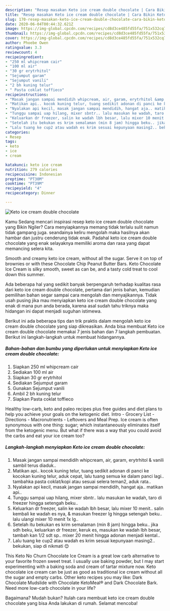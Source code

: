 ```yaml
---
description: "Resep masakan Keto ice cream double chocolate | Cara Bikin Keto ice cream double chocolate Yang Enak Banget"
title: "Resep masakan Keto ice cream double chocolate | Cara Bikin Keto ice cream double chocolate Yang Enak Banget"
slug: 170-resep-masakan-keto-ice-cream-double-chocolate-cara-bikin-keto-ice-cream-double-chocolate-yang-enak-banget
date: 2020-06-04T00:44:32.621Z
image: https://img-global.cpcdn.com/recipes/cd8d3ce485fd55fa/751x532cq70/keto-ice-cream-double-chocolate-foto-resep-utama.jpg
thumbnail: https://img-global.cpcdn.com/recipes/cd8d3ce485fd55fa/751x532cq70/keto-ice-cream-double-chocolate-foto-resep-utama.jpg
cover: https://img-global.cpcdn.com/recipes/cd8d3ce485fd55fa/751x532cq70/keto-ice-cream-double-chocolate-foto-resep-utama.jpg
author: Phoebe Owen
ratingvalue: 3.3
reviewcount: 4
recipeingredient:
- "250 ml whipcream cair"
- "100 ml air"
- "30 gr erytrhitol"
- "Sejumput garam"
- "Sejumput vanili"
- "2 bh kuning telur"
- " Pasta coklat toffieco"
recipeinstructions:
- "Masak jangan sampai mendidih whipcream, air, garam, erytrhitol &amp; vanili sambil terus diaduk.."
- "Matikan api.. kocok kuning telur, tuang sedikit adonan di panci ke kocokan kuning telur, aduk cepat, lalu tuang semua ke dalam panci lagi.. tambahka pasta coklat/kopi atau sesuai selera teman2, aduk rata.."
- "Nyalakan api kecil, masak jangan sampai mendidih, hangat aja.. matikan api.."
- "Tunggu sampai uap hilang, mixer sbntr.. lalu masukan ke wadah, taro di freezer hingga setengah beku.."
- "Keluarkan dr freezer, salin ke wadah lbh besar, lalu mixer 10 menit.. salin kembali ke wadah es nya, &amp; masukan freezer lg hingga setengah beku.. lalu ulangi mixer 10 menit 1x lg.."
- "Setelah itu bekukan es krim semalaman (min 8 jam) hingga beku.. jika sdh beku, keluarkan dr freezer, keruk es, masukan ke wadah lbh besar, tambah kan 1/2 sdt sp.. mixer 20 menit hingga adonan menjadi kental.."
- "Lalu tuang ke cup2 atau wadah es krim sesuai kepunyaan masing2.. bekukan, siap di nikmati 😊"
categories:
- Resep
tags:
- keto
- ice
- cream

katakunci: keto ice cream 
nutrition: 279 calories
recipecuisine: Indonesian
preptime: "PT30M"
cooktime: "PT39M"
recipeyield: "4"
recipecategory: Dinner

---
```



![Keto ice cream double chocolate](https://img-global.cpcdn.com/recipes/cd8d3ce485fd55fa/751x532cq70/keto-ice-cream-double-chocolate-foto-resep-utama.jpg)

Kamu Sedang mencari inspirasi resep keto ice cream double chocolate yang Bikin Ngiler? Cara menyiapkannya memang tidak terlalu sulit namun tidak gampang juga. seandainya keliru mengolah maka hasilnya akan hambar dan justru cenderung tidak enak. Padahal keto ice cream double chocolate yang enak selayaknya memiliki aroma dan rasa yang dapat memancing selera kita.

Smooth and creamy keto ice cream, without all the sugar. Serve it on top of brownies or with these Chocolate Chip Peanut Butter Bars. Keto Chocolate Ice Cream is silky smooth, sweet as can be, and a tasty cold treat to cool down this summer.

Ada beberapa hal yang sedikit banyak berpengaruh terhadap kualitas rasa dari keto ice cream double chocolate, pertama dari jenis bahan, kemudian pemilihan bahan segar sampai cara mengolah dan menyajikannya. Tidak usah pusing jika mau menyiapkan keto ice cream double chocolate yang enak di mana pun anda berada, karena asal sudah tahu triknya maka hidangan ini dapat menjadi suguhan istimewa.


Berikut ini ada beberapa tips dan trik praktis dalam mengolah keto ice cream double chocolate yang siap dikreasikan. Anda bisa membuat Keto ice cream double chocolate memakai 7 jenis bahan dan 7 langkah pembuatan. Berikut ini langkah-langkah untuk membuat hidangannya.

<!--inarticleads1-->

##### Bahan-bahan dan bumbu yang diperlukan untuk menyiapkan Keto ice cream double chocolate:

1. Siapkan 250 ml whipcream cair
1. Sediakan 100 ml air
1. Siapkan 30 gr erytrhitol
1. Sediakan Sejumput garam
1. Gunakan Sejumput vanili
1. Ambil 2 bh kuning telur
1. Siapkan  Pasta coklat toffieco


Healthy low-carb, keto and paleo recipes plus free guides and diet plans to help you achieve your goals on the ketogenic diet. Intro - Grocery List - Directions - Macronutrients - Leftovers and Meal Prep. Ice cream is often synonymous with one thing: sugar; which instantaneously eliminates itself from the ketogenic menu. But what if there was a way that you could avoid the carbs and eat your ice cream too? 

<!--inarticleads2-->

##### Langkah-langkah menyiapkan Keto ice cream double chocolate:

1. Masak jangan sampai mendidih whipcream, air, garam, erytrhitol &amp; vanili sambil terus diaduk..
1. Matikan api.. kocok kuning telur, tuang sedikit adonan di panci ke kocokan kuning telur, aduk cepat, lalu tuang semua ke dalam panci lagi.. tambahka pasta coklat/kopi atau sesuai selera teman2, aduk rata..
1. Nyalakan api kecil, masak jangan sampai mendidih, hangat aja.. matikan api..
1. Tunggu sampai uap hilang, mixer sbntr.. lalu masukan ke wadah, taro di freezer hingga setengah beku..
1. Keluarkan dr freezer, salin ke wadah lbh besar, lalu mixer 10 menit.. salin kembali ke wadah es nya, &amp; masukan freezer lg hingga setengah beku.. lalu ulangi mixer 10 menit 1x lg..
1. Setelah itu bekukan es krim semalaman (min 8 jam) hingga beku.. jika sdh beku, keluarkan dr freezer, keruk es, masukan ke wadah lbh besar, tambah kan 1/2 sdt sp.. mixer 20 menit hingga adonan menjadi kental..
1. Lalu tuang ke cup2 atau wadah es krim sesuai kepunyaan masing2.. bekukan, siap di nikmati 😊


This Keto No Churn Chocolate Ice Cream is a great low carb alternative to your favorite frozen sweet treat. I usually use baking powder, but I may start experimenting with a baking soda and cream of tartar mixture now. Keto chocolate ice cream can be just as good as traditional ice cream without all the sugar and empty carbs. Other keto recipes you may like: Dark Chocolate Mudslide with Chocolate KetoMeal® and Dark Chocolate Bark. Need more low-carb chocolate in your life? 

Bagaimana? Mudah bukan? Itulah cara membuat keto ice cream double chocolate yang bisa Anda lakukan di rumah. Selamat mencoba!
